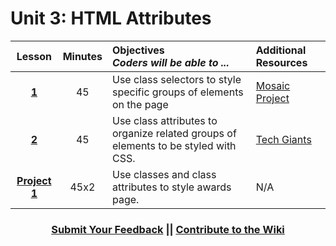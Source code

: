 # Unit 3: HTML Attributes


|Lesson|Minutes|Objectives <br> *Coders will be able to ...*|Additional Resources|
|:-------:|:-------:|:-------|:-------|
|[**1**](https://docs.google.com/presentation/d/1DXQNk5SIZorFH45UtoctxeRb5dwH5uMGoTR_hMmg46Y/edit?usp=sharing)|45| Use class selectors to style specific groups of elements on the page|[Mosaic Project](https://docs.google.com/presentation/d/1_xTJ4jcZnGVUyMeirbVZajGi1c0pl9ba8N-P7khLzsw/edit?usp=sharing)|
|[**2**](https://docs.google.com/a/scripted.org/presentation/d/1prpyDctnnfE_gcvNDYRUDLaq0S0NPBOmATWguSq2Jyw/edit?usp=sharing)|45| Use class attributes to organize related groups of elements to be styled with CSS. |[Tech Giants](https://popcode.org/?snapshot=7f6d459b-c3e0-4ae9-9d5d-cc63161b6598)|
|[**Project 1**](https://docs.google.com/presentation/d/1_84YYwtC4nVjAtiJOq0OCMtCkQOgwNvIS_ZIvpsdqK4/edit?usp=sharing)|45x2| Use classes and class attributes to style awards page.|N/A|


<h3 align="center"><a href="https://docs.google.com/forms/d/e/1FAIpQLSfx0wkLyw_jSOhWR2yY8GTR8TV2NXYZc40us7aPHnl9bO6WAQ/viewform">Submit Your Feedback</a> || <a href="https://github.com/ScriptEdcurriculum/curriculum17-18/wiki/1.-Foundations#unit-3-html-attributes">Contribute to the Wiki</a></h3> 
